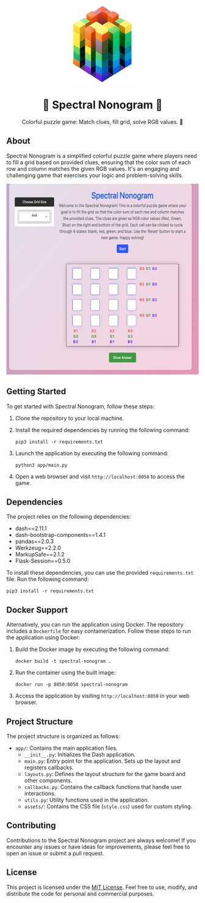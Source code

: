 <p align="center">
<img src="app/assets/logo.png" height="200">
</p>
<h1 align="center">
🌈 Spectral Nonogram 🧩
</h1>
<p align="center">
Colorful puzzle game: Match clues, fill grid, solve RGB values. 🎨
<p> 


## About

<!-- <Main description>   -->

Spectral Nonogram is a simplified colorful puzzle game where players need to fill a grid based on provided clues, ensuring that the color sum of each row and column matches the given RGB values. It's an engaging and challenging game that exercises your logic and problem-solving skills.

<p align="center">
<img src="app/assets/screenshot.png" height="500">
</p>

## Getting Started

To get started with Spectral Nonogram, follow these steps:

1. Clone the repository to your local machine.
2. Install the required dependencies by running the following command:

   ```
   pip3 install -r requirements.txt
   ```

3. Launch the application by executing the following command:

   ```
   python3 app/main.py
   ```

4. Open a web browser and visit `http://localhost:8050` to access the game.

## Dependencies

The project relies on the following dependencies:

- dash==2.11.1
- dash-bootstrap-components==1.4.1
- pandas==2.0.3
- Werkzeug==2.2.0
- MarkupSafe==2.1.2
- Flask-Session==0.5.0

To install these dependencies, you can use the provided `requirements.txt` file. Run the following command:

```shell
pip3 install -r requirements.txt
```

## Docker Support

Alternatively, you can run the application using Docker. The repository includes a `Dockerfile` for easy containerization. Follow these steps to run the application using Docker:

1. Build the Docker image by executing the following command:

   ```
   docker build -t spectral-nonogram .
   ```

2. Run the container using the built image:

   ```
   docker run -p 8050:8050 spectral-nonogram
   ```

3. Access the application by visiting `http://localhost:8050` in your web browser.

## Project Structure

The project structure is organized as follows:

- `app/`: Contains the main application files.
  - `__init__.py`: Initializes the Dash application.
  - `main.py`: Entry point for the application. Sets up the layout and registers callbacks.
  - `layouts.py`: Defines the layout structure for the game board and other components.
  - `callbacks.py`: Contains the callback functions that handle user interactions.
  - `utils.py`: Utility functions used in the application.
  - `assets/`: Contains the CSS file (`style.css`) used for custom styling.

## Contributing

Contributions to the Spectral Nonogram project are always welcome! If you encounter any issues or have ideas for improvements, please feel free to open an issue or submit a pull request.

## License

This project is licensed under the [MIT License](LICENSE). Feel free to use, modify, and distribute the code for personal and commercial purposes.
